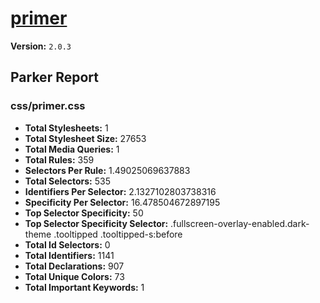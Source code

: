# [primer]( http://primercss.io )

**Version:** `2.0.3`

## Parker Report

### css/primer.css

- **Total Stylesheets:** 1
- **Total Stylesheet Size:** 27653
- **Total Media Queries:** 1
- **Total Rules:** 359
- **Selectors Per Rule:** 1.49025069637883
- **Total Selectors:** 535
- **Identifiers Per Selector:** 2.1327102803738316
- **Specificity Per Selector:** 16.478504672897195
- **Top Selector Specificity:** 50
- **Top Selector Specificity Selector:** .fullscreen-overlay-enabled.dark-theme .tooltipped .tooltipped-s:before
- **Total Id Selectors:** 0
- **Total Identifiers:** 1141
- **Total Declarations:** 907
- **Total Unique Colors:** 73
- **Total Important Keywords:** 1
